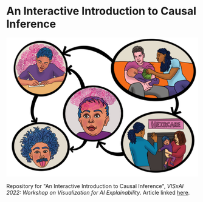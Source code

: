 # An Interactive Introduction to Causal Inference

![](graphical_model.png)

Repository for "An Interactive Introduction to Causal Inference", *VISxAI 2022: Workshop on Visualization for AI Explainability*. Article linked [here](https://lbynum.github.io/interactive-introduction-to-causal-inference).
